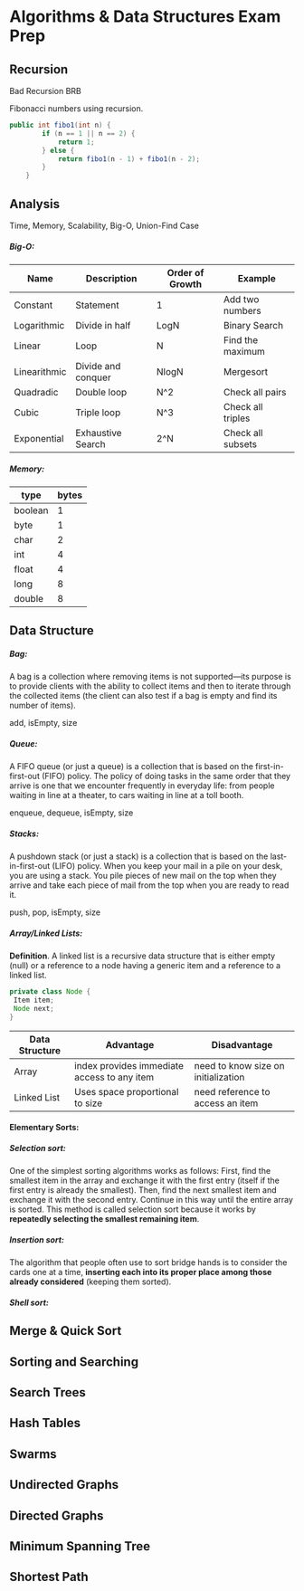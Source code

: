 # Algorithms & Data Structures Exam Prep

## Recursion

Bad Recursion BRB

Fibonacci numbers using recursion.

```java
public int fibo1(int n) {
        if (n == 1 || n == 2) {
            return 1;
        } else {
            return fibo1(n - 1) + fibo1(n - 2);
        }
    }
```

## Analysis

Time, Memory, Scalability, Big-O, Union-Find Case

##### Big-O:

| Name         | Description        | Order of Growth | Example           |
| ------------ | ------------------ | --------------- | ----------------- |
| Constant     | Statement          | 1               | Add two numbers   |
| Logarithmic  | Divide in half     | LogN            | Binary Search     |
| Linear       | Loop               | N               | Find the maximum  |
| Linearithmic | Divide and conquer | NlogN           | Mergesort         |
| Quadradic    | Double loop        | N^2             | Check all pairs   |
| Cubic        | Triple loop        | N^3             | Check all triples |
| Exponential  | Exhaustive Search  | 2^N             | Check all subsets |

##### Memory:

| type    | bytes |
| ------- | ----- |
| boolean | 1     |
| byte    | 1     |
| char    | 2     |
| int     | 4     |
| float   | 4     |
| long    | 8     |
| double  | 8     |



## Data Structure

##### Bag:

A bag is a collection where removing items is not supported—its purpose is to provide clients with the ability to collect items and then to iterate through the collected items (the client can also test if a bag is empty and find its number of items). 

add, isEmpty, size

##### Queue:

A FIFO queue (or just a queue) is a collection that is based on the first-in-first-out (FIFO) policy. The policy of doing tasks in the same order that they arrive is one that we encounter frequently in everyday life: from people waiting in line at a theater, to cars waiting in line at a toll booth.

enqueue, dequeue, isEmpty, size

##### Stacks:

A pushdown stack (or just a stack) is a collection that is based on the last-in-first-out (LIFO) policy. When you keep your mail in a pile on your desk, you are using a stack. You pile pieces of new mail on the top when they arrive and take each piece of mail from the top when you are ready to read it.  

push, pop, isEmpty, size



##### Array/Linked Lists:

**Definition**. A linked list is a recursive data structure that is either empty (null) or a reference to a node having a generic item and a reference to a linked list.  

```java
private class Node {
 Item item;
 Node next;
}
```

| Data Structure | Advantage                                   | Disadvantage                        |
| -------------- | ------------------------------------------- | ----------------------------------- |
| Array          | index provides immediate access to any item | need to know size on initialization |
| Linked List    | Uses space proportional to size             | need reference to access an item    |



#### Elementary Sorts:

##### Selection sort:

One of the simplest sorting algorithms works as follows: First, find the smallest item in the array and exchange it with the first entry (itself if the first entry is already the smallest). Then, find the next smallest item and exchange it with the second entry. Continue in this way until the entire array is sorted. This method is called selection sort because it works by **repeatedly selecting the smallest remaining item**. 

##### Insertion sort:

The algorithm that people often use to sort bridge hands is to consider the cards one at a time, **inserting each into its proper place among those already considered** (keeping them sorted). 

##### Shell sort:



## Merge & Quick Sort

## Sorting and Searching

## Search Trees

## Hash Tables

## Swarms

## Undirected Graphs

## Directed Graphs

## Minimum Spanning Tree

## Shortest Path